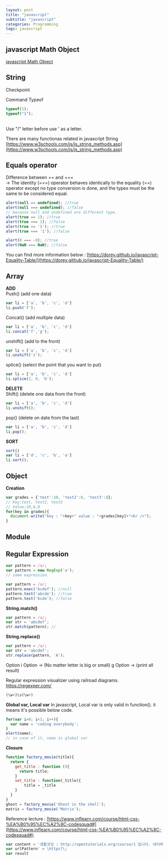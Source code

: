 ```yaml
---
layout: post
title: "javascript"
subtitle: "javascript"
categories: Programming
tags: javascript
---
```


## **javascript Math Object**
[javascript Math Object](https://www.w3schools.com/js/js_math.asp)

## **String**
Checkpoint

Command Typeof 
```javascript
typeof(1);
typeof("1");
```

<br>
Use "/" letter before use ' as a letter. <br>

There are many functionas related in javascript String <br>
[https://www.w3schools.com/js/js_string_methods.asp](https://www.w3schools.com/js/js_string_methods.asp)

## **Equals operator**
Difference between == and === <br>
-> The identity (===) operator behaves identically to the equality (==) operator except no type conversion is done, and the types must be the same to be considered equal.
```javascript
alert(null == undefined); //true
alert(null === undefined); //false
// because null and undefined are different type.
alert(true == 1); //true
alert(true === 1); //false
alert(true == '1'); //true
alert(true === '1'); //false

alert(0 === -0); //true
alert(NaN === NaN); //false
```

You can find more information below : 
[https://dorey.github.io/javascript-Equality-Table/](https://dorey.github.io/javascript-Equality-Table/)

## **Array**
**ADD**<br>
Push() (add one data)
```javascript
var li = ['a', 'b', 'c', 'd']
li.push('f');
```
Concat() (add multiple data)
```javascript
var li = ['a', 'b', 'c', 'd']
li.concat('f','g');
```

unshift() (add to the front)
```javascript
var li = ['a', 'b', 'c', 'd']
li.unshift('z');
```

splice() (select the point that you want to put)
```javascript
var li = ['a', 'b', 'c', 'd']
li.splice(2, 0, 'b');
```

**DELETE**<br>
Shift() (delete one data from the front)
```javascript
var li = ['a', 'b', 'c', 'd']
li.unshift();
```

pop() (delete on date from the last)
```javascript
var li = ['a', 'b', 'c', 'd']
li.pop();
```

**SORT**<br>
```javascript
sort()
var li = ['d', 'c', 'b', 'a']
li.sort();
```

## **Object**
**Creation**
```javascript
var grades = {'test':10, 'test2':6, 'test3':8};
// Key:test, test2, test3
// Value:10,6,8
for(key in grades){
  document.write("key : "+key+" value : "+grades[key]+"<br />");
}
```

## **Module**

## **Regular Expression**

```javascript
var pattern = /a/;
var pattern = new RegExp('a');
// same expression.
```

```javascript
var pattern = /a/;
pattern.exec('bcdef'); //null
pattern.test('abcde'); //true
pattern.test('bcde'); //false
```

**String.match()**
```javascript
var pattern = /a/;
var str = 'abcdef';
str.match(pattern); // 
```

**String.replace()**
```javascript
var pattern = /a/;
var str = 'abcdef';
str.replace(pattern, 'A');
```
Option 
i Option -> (No matter letter is big or small)
g Option -> (print all result)

Regular expression visualizer using railroad diagrams. <br>
https://regexper.com/
```javascript
(\w+)\s(\w+)
```

**Global var, Local var**
In javascript, Local var is only valid in function().
it means it's possible below code.
```javascript
for(var i=0; i<1; i++){
  var name = 'coding everybody';
}
elert(name);
// in case of it, name is global var
``` 

**Closure**
```javascript
function factory_movie(title){
  return {
    get_title : function (){
      return title;
    }
    set_title : function(_title){
        title = _title
    }
  }
}
ghost = factory_movie('Ghost in the shell');
matrix = factory_movie('Matrix');
```


Reference lecture :
[https://www.inflearn.com/course/html-css-%EA%B0%95%EC%A2%8C-codesquad#](https://www.inflearn.com/course/html-css-%EA%B0%95%EC%A2%8C-codesquad#)


```javascript
var content = '생활코딩 : http://opentutorials.org/course/1 입니다. 네이버 : http://naver.com 입니다.;
var urlPattern' = \https?\;
var result 
```
